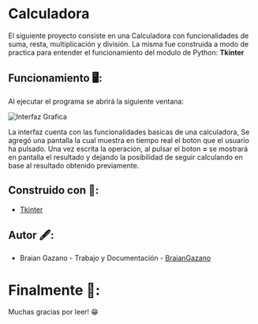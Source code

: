 # Calculadora

El siguiente proyecto consiste en una Calculadora con funcionalidades de suma, resta, multiplicación y división.
La misma fue construida a modo de practica para entender el funcionamiento del modulo de Python: **Tkinter**

## Funcionamiento 🖥:

Al ejecutar el programa se abrirá la siguiente ventana:

![Interfaz Grafica](https://i.ibb.co/WkFq5mN/imagen-2020-12-20-115923.png)

La interfaz cuenta con las funcionalidades basicas de una calculadora, Se agregó una pantalla la cual muestra en tiempo real el boton que el usuario ha pulsado.
Una vez escrita la operacion, al pulsar el boton **=** se mostrará en pantalla el resultado y dejando la posibilidad de seguir calculando en base al resultado obtenido previamente.

## Construido con 🔨:

- [Tkinter](https://docs.python.org/3/library/tkinter.html)

## Autor 🖋:

- Braian Gazano - Trabajo y Documentación - [BraianGazano](https://github.com/BraianGazano)

# Finalmente 👑:

Muchas gracias por leer! 😁

